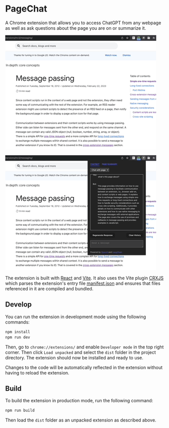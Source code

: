 # PageChat

A Chrome extension that allows you to access ChatGPT from any webpage as well as ask questions about the page you are on or summarize it. 

![Chat with page](docs/images/chat-with-page-480px.gif)

![Page Summary](docs/images/page-summary-480px.gif)

The extension is built with [React](https://react.dev/) and [Vite](https://vitejs.dev/). It also uses the Vite plugin [
CRXJS](https://crxjs.dev/vite-plugin/) which parses the extension's entry file [manifest.json](manifest.json) and ensures that files referenced in it are compiled and bundled. 

## Develop

You can run the extension in development mode using the following commands:

```bash
npm install 
npm run dev
```

Then, go to `chrome://extensions/` and enable `Developer mode` in the top right corner. Then click `Load unpacked` and select the `dist` folder in the project directory. The extension should now be installed and ready to use.

Changes to the code will be automatically reflected in the extension without having to reload the extension.

## Build

To build the extension in production mode, run the following command:

```bash
npm run build
```

Then load the `dist` folder as an unpacked extension as described above.